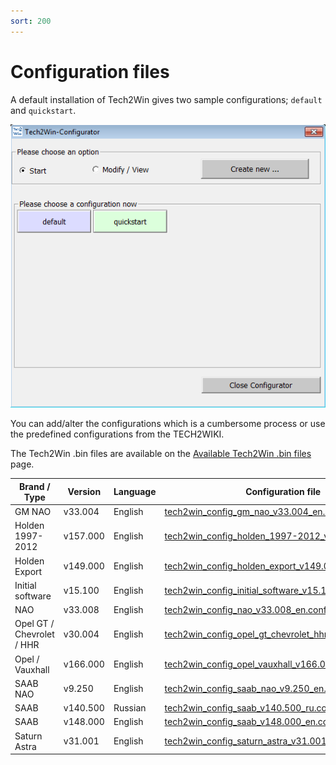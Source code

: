```yaml
---
sort: 200
---
```

# Configuration files

A default installation of Tech2Win gives two sample configurations; `default` and `quickstart`.

![Default installation of Tech2Win](tech2win_configs_01.png?raw=true "Default installation of Tech2Win")

You can add/alter the configurations which is a cumbersome process or use the predefined configurations from the TECH2WIKI.

The Tech2Win .bin files are available on the [Available Tech2Win .bin files](/content/tech2_pcmcia/available_tech2win_.bin-files/) page.

| Brand / Type | Version | Language | Configuration file |
| --- | --- | --- | --- |
| GM NAO | v33.004 | English | [tech2win_config_gm_nao_v33.004_en.conf](tech2win_config_gm_nao_v33.004_en.zip) |
| Holden 1997-2012 | v157.000 | English | [tech2win_config_holden_1997-2012_v157.000_en.conf](tech2win_config_holden_1997-2012_v157.000_en.zip) |
| Holden Export | v149.000 | English | [tech2win_config_holden_export_v149.000_en.conf](tech2win_config_holden_export_v149.000_en.zip) |
| Initial software | v15.100 | English | [tech2win_config_initial_software_v15.100_en.conf](tech2win_config_initial_software_v15.100_en.zip) |
| NAO | v33.008 | English | [tech2win_config_nao_v33.008_en.conf](tech2win_config_nao_v33.008_en.zip) |
| Opel GT / Chevrolet / HHR | v30.004 | English | [tech2win_config_opel_gt_chevrolet_hhr_v30.004_en.conf](tech2win_config_opel_gt_chevrolet_hhr_v30.004_en.zip) |
| Opel / Vauxhall | v166.000 | English | [tech2win_config_opel_vauxhall_v166.000_en.conf](tech2win_config_opel_vauxhall_v166.000_en.zip) |
| SAAB NAO | v9.250 | English | [tech2win_config_saab_nao_v9.250_en.conf](tech2win_config_saab_nao_v9.250_en.zip) |
| SAAB | v140.500 | Russian | [tech2win_config_saab_v140.500_ru.conf](tech2win_config_saab_v140.500_ru.zip) |
| SAAB | v148.000 | English  | [tech2win_config_saab_v148.000_en.conf](tech2win_config_saab_v148.000_en.zip) |
| Saturn Astra | v31.001 | English | [tech2win_config_saturn_astra_v31.001.conf](tech2win_config_saturn_astra_v31.001.zip) |
